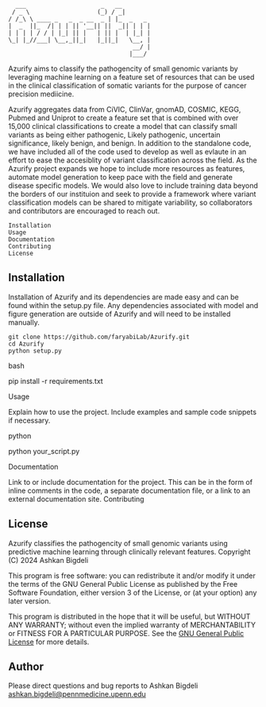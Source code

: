 
```
  ___                     _   __        
 / _ \                   (_) / _|       
/ /_\ \ ____ _   _  _ __  _ | |_  _   _ 
|  _  ||_  /| | | || '__|| ||  _|| | | |
| | | | / / | |_| || |   | || |  | |_| |
\_| |_//___| \__,_||_|   |_||_|   \__, |
                                   __/ |
                                  |___/ 
```

Azurify aims to classify the pathogencity of small genomic variants by leveraging machine learning on a feature set of resources that can be used in the clinical classification of somatic variants for the purpose of cancer precision mediicine. 

Azurify aggregates data from CiVIC, ClinVar, gnomAD, COSMIC, KEGG, Pubmed and Uniprot to create a feature set that is combined with over 15,000 clinical classifications to create a model that can classify small variants as being either pathogenic, Likely pathogenic, uncertain significance, likely benign, and benign. In addition to the standalone code, we have included all of the code used to develop as well as evlaute in an effort to ease the accesiblity of variant classification across the field. As the Azurify project expands we hope to include more resources as features, automate model generation to keep pace with the field and generate disease specific models. We would also love to include training data beyond the borders of our instituion and seek to provide a framework where variant classification models can be shared to mitigate variability, so collaborators and contributors are encouraged to reach out. 

    Installation
    Usage
    Documentation
    Contributing
    License

## Installation

Installation of Azurify and its dependencies are made easy and can be found within the setup.py file. Any dependencies associated with model and figure generation are outside of Azurify and will need to be installed manually.
```
git clone https://github.com/faryabiLab/Azurify.git
cd Azurify
python setup.py
```
bash

pip install -r requirements.txt

Usage

Explain how to use the project. Include examples and sample code snippets if necessary.

python

python your_script.py

Documentation

Link to or include documentation for the project. This can be in the form of inline comments in the code, a separate documentation file, or a link to an external documentation site.
Contributing



## License
Azurify classifies the pathogencity of small genomic variants using 
predictive machine learning through clinically relevant features.
Copyright (C) 2024  Ashkan Bigdeli

This program is free software: you can redistribute it and/or modify
it under the terms of the GNU General Public License as published by
the Free Software Foundation, either version 3 of the License, or
(at your option) any later version. 

This program is distributed in the hope that it will be useful,
but WITHOUT ANY WARRANTY; without even the implied warranty of
MERCHANTABILITY or FITNESS FOR A PARTICULAR PURPOSE.  See the
[GNU General Public License](https://www.gnu.org/licenses/) for more details.

## Author
Please direct questions and bug reports to Ashkan Bigdeli ashkan.bigdeli@pennmedicine.upenn.edu
